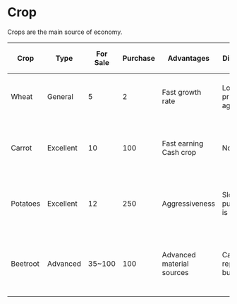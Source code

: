 # Crop

Crops are the main source of economy.

| Crop     | Type      | For Sale | Purchase | Advantages                | Disadvantages                          | Interactable with          | Rare Output                                   | Main playing method                                             |
| -------- | --------- | -------- | -------- | ------------------------- | -------------------------------------- | -------------------------- | --------------------------------------------- | --------------------------------------------------------------- |
| Wheat    | General   | 5        | 2        | Fast growth rate          | Low selling price No aggressiveness    | Chicken Pill-making pot    | Golden wheat, carrots, potatoes               | Composting stream Golden Medicine stream                        |
| Carrot   | Excellent | 10       | 100      | Fast earning Cash crop    | None                                   | Pigs Pill-making pot       | Golden Carrot                                 | Traditional radish stream Medicine making stream                |
| Potatoes | Excellent | 12       | 250      | Aggressiveness            | Slow money purchase price is expensive | Pigs Pill-making pot       | Potato mines Toxic potatoes                   | Potato Thunder Stream Medicine Refining Stream                  |
| Beetroot | Advanced  | 35~100   | 100      | Advanced material sources | Cannot be replanted Must buy seeds     | Pill-making pot Golden hoe | Golden Apple Watermelon Pumpkin Sweet Berries | Gold shovel stream Watermelon burst kill stream Medicine stream |
